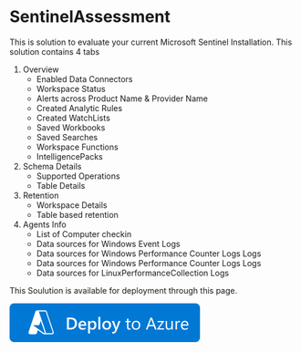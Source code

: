 # SentinelAssessment

This is solution to evaluate your current Microsoft Sentinel Installation.
This solution contains 4 tabs 

<ol>
  <li>Overview
    <ul>
      <li>Enabled Data Connectors</li>
      <li>Workspace Status</li>
      <li>Alerts across Product Name & Provider Name</li>
      <li>Created Analytic Rules</li>
      <li>Created WatchLists</li>
      <li>Saved Workbooks</li>
      <li>Saved Searches</li>
      <li>Workspace Functions</li>
      <li>IntelligencePacks</li>
     </ul>
  </li>
  <li>Schema Details
    <ul>
      <li>Supported Operations</li>
      <li>Table Details</li>
    </ul>
  </li>
  <li>Retention
      <ul>
       <li>Workspace Details</li>
       <li>Table based retention</li>
      </ul>
  </li>
  <li>Agents Info
    <ul>
      <li>List of Computer checkin</li>
      <li>Data sources for Windows Event Logs</li>
      <li>Data sources for Windows Performance Counter Logs Logs</li>
      <li>Data sources for Windows Performance Counter Logs Logs</li>
      <li>Data sources for LinuxPerformanceCollection Logs</li>
    </ul>
  </li>
</ol>

 
 
This Soulution is available for deployment through this page.

[![Deploy To Azure](https://raw.githubusercontent.com/Azure/azure-quickstart-templates/master/1-CONTRIBUTION-GUIDE/images/deploytoazure.svg?sanitize=true)](https://portal.azure.com/#create/Microsoft.Template/uri/https%3A%2F%2Fraw.githubusercontent.com%2Fos-securityservices%2FSentinelAssessment%2Fmain%2FSentinelAssessment.json)

